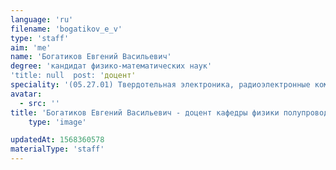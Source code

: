 ```yaml
---
language: 'ru'
filename: 'bogatikov_e_v'
type: 'staff'
aim: 'me'
name: 'Богатиков Евгений Васильевич'
degree: 'кандидат физико-математических наук'
'title: null  post: 'доцент'
speciality: '(05.27.01) Твердотельная электроника, радиоэлектронные компоненты, микро- и наноэлектроника на квантовых эффектах'
avatar:
  - src: ''
title: 'Богатиков Евгений Васильевич - доцент кафедры физики полупроводников и микроэлектроники'
    type: 'image'

updatedAt: 1568360578
materialType: 'staff'
---
```


